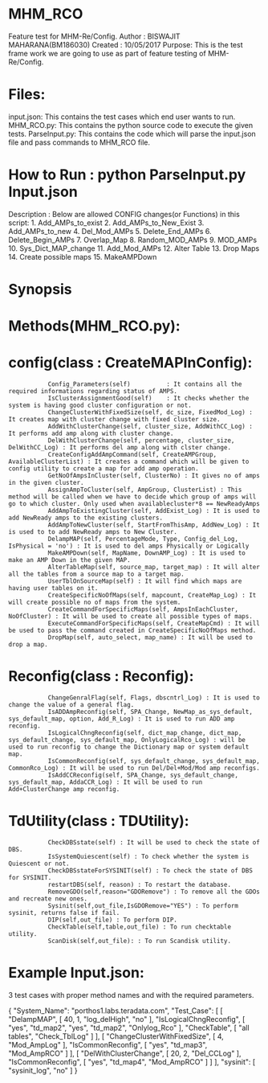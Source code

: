 # MHM_RCO
Feature test for MHM-Re/Config.
Author  : BISWAJIT MAHARANA(BM186030)
Created : 10/05/2017
Purpose:  This is the test frame work we are going to use as part of feature testing of MHM-Re/Config.

# Files:
input.json: This contains the test cases which end user wants to run.
MHM_RCO.py: This contains the python source code to execute the given tests.
ParseInput.py: This contains the code which will parse the input.json file and pass commands to MHM_RCO file.

# How to Run   : python ParseInput.py Input.json

 Description   :  Below are allowed CONFIG changes(or Functions) in this script:
                   1.  Add_AMPs_to_exist
                   2.  Add_AMPs_to_New_Exist
                   3.  Add_AMPs_to_new
                   4.  Del_Mod_AMPs
                   5.  Delete_End_AMPs
                   6.  Delete_Begin_AMPs
                   7.  Overlap_Map
                   8. Random_MOD_AMPs
                   9. MOD_AMPs
                   10. Sys_Dict_MAP_change
                   11. Add_Mod_AMPs
                   12. Alter Table
                   13. Drop Maps
                   14. Create possible maps
                   15. MakeAMPDown


# Synopsis     
#        Methods(MHM_RCO.py):
#           config(class : CreateMAPInConfig):
               Config_Parameters(self)          : It contains all the required informations regarding status of AMPS.
               IsClusterAssignmentGood(self)    : It checks whether the system is having good cluster configuration or not.
               ChangeClusterWithFixedSize(self, dc_size, FixedMod_Log) : It creates map with cluster change with fixed cluster size.
               AddWithClusterChange(self, cluster_size, AddWithCC_Log) : It performs add amp along with cluster change.
               DelWithClusterChange(self, percentage, cluster_size, DelWithCC_Log) : It performs del amp along with clster change.
               CreateConfigAddAmpCommand(self, CreateAMPGroup, AvailableClusterList) : It creates a command which will be given to config utility to create a map for add amp operation.
               GetNoOfAmpsInCluster(self, ClusterNo) : It gives no of amps in the given cluster.
               AssignAmpToCluster(self, AmpGroup, ClusterList) : This method will be called when we have to decide which group of amps will go to which cluster. Only used when availablecluster*8 == NewReadyAmps
               AddAmpToExistingCluster(self, AddExist_Log) : It is used to add NewReady amps to the existing clusters.
               AddAmpToNewCluster(self, StartFromThisAmp, AddNew_Log) : It is used to to add NewReady amps to New Cluster.
               DelampMAP(self, PercentageMode, Type, Config_del_Log, IsPhysical = 'no') : It is used to del amps Physically or Logically
               MakeAMPDown(self, MapName, DownAMP_Log) : It is used to make an AMP Down in the given MAP.
               AlterTableMap(self, source_map, target_map) : It will alter all the tables from a source map to a target map.
               UserTblOnSourceMap(self) : It will find which maps are having user tables on it.
               CreateSpecificNoOfMaps(self, mapcount, CreateMap_Log) : It will create possible no of maps from the system.
               CreateCommandForSpecificMaps(self, AmpsInEachCluster, NoOfCluster) : It will be used to create all possible types of maps.
               ExecuteCommandForSpecificMaps(self, CreateMapCmd) : It will be used to pass the command created in CreateSpecificNoOfMaps method.
               DropMap(self, auto_select, map_name) : It will be used to drop a map.
               
#         Reconfig(class : Reconfig):
               ChangeGenralFlag(self, Flags, dbscntrl_Log) : It is used to change the value of a general flag.
               IsADDAmpReconfig(self, SPA_Change, NewMap_as_sys_default, sys_default_map, option, Add_R_Log) : It is used to run ADD amp reconfig.
               IsLogicalChngReconfig(self, dict_map_change, dict_map, sys_default_change, sys_default_map, OnlyLogicalRco_Log) : will be used to run reconfig to change the Dictionary map or system default map.
               IsCommonReconfig(self, sys_default_change, sys_default_map, CommonRco_Log) : It will be used to run Del/Del+Mod/Mod amp reconfigs.
               IsAddCCReconfig(self, SPA_Change, sys_default_change, sys_default_map, AddaCCR_Log) : It will be used to run Add+ClusterChange amp reconfig.
               
#         TdUtility(class : TDUtility):
               CheckDBSstate(self) : It will be used to check the state of DBS.
               IsSystemQuiescent(self) : To check whether the system is Quiescent or not.
               CheckDBSstateForSYSINIT(self) : To check the state of DBS for SYSINIT.
               restartDBS(self, reason) : To restart the database.
               RemoveGDO(self,reason="GDORemove") : To remove all the GDOs and recreate new ones.
               Sysinit(self,out_file,IsGDORemove="YES") : To perform sysinit, returns false if fail.
               DIP(self,out_file) : To perform DIP.
               CheckTable(self,table,out_file) : To run checktable utility.
               ScanDisk(self,out_file): : To run Scandisk utility.

# Example Input.json:

3 test cases with proper method names and with the required parameters.

{
    "System_Name": "porthos1.labs.teradata.com",
    "Test_Case": [
        [
            "DelampMAP",
            [
                40,
                1,
                "log_delHigh",
                "no"
            ],
            "IsLogicalChngReconfig",
            [
                "yes",
                "td_map2",
                "yes",
                "td_map2",
                "Onlylog_Rco"
            ],
            "CheckTable",
            [
                "all tables",
                "Check_TblLog"
            ]
        ],
        [
            "ChangeClusterWithFixedSize",
            [
                4,
                "Mod_AmpLog"
            ],
            "IsCommonReconfig",
            [
                "yes",
                "td_map3",
                "Mod_AmpRCO"
            ]
        ],
        [
            "DelWithClusterChange",
            [
                20,
                2,
                "Del_CCLog"
            ],
            "IsCommonReconfig",
            [
                "yes",
                "td_map4",
                "Mod_AmpRCO"
            ]
        ]
    ],
    "sysinit": [
        "sysinit_log",
        "no"
    ]
}


